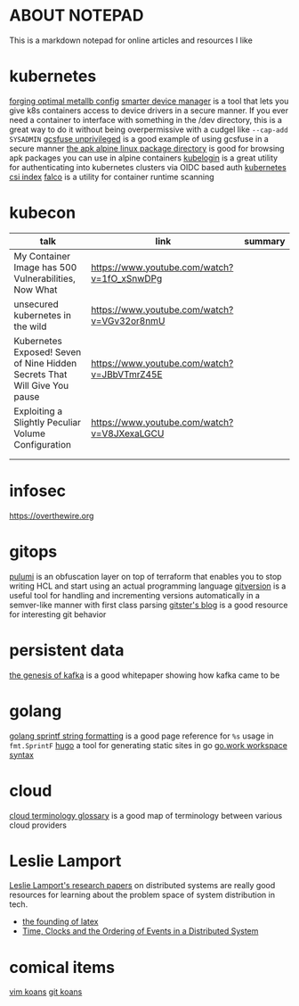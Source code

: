 # ABOUT NOTEPAD

This is a markdown notepad for online articles and resources I like

# kubernetes

[forging optimal metallb config](https://patrick.easte.rs/post/2022/forging-optimal-metallb-config/)
[smarter device manager](https://gitlab.com/arm-research/smarter/smarter-device-manager) is a tool that lets you give k8s containers access to device drivers in a secure
manner. If you ever need a container to interface with something in the /dev directory, this is a great way to do it without being overpermissive with a cudgel like `--cap-add SYSADMIN`
[gcsfuse unprivileged](https://github.com/samos123/gke-gcs-fuse-unprivileged) is a good example of using gcsfuse in a secure manner
[the apk alpine linux package directory](https://pkgs.alpinelinux.org/packages) is good for browsing apk packages you can use in alpine containers
[kubelogin](https://github.com/int128/kubelogin) is a great utility for authenticating into kubernetes clusters via OIDC based auth
[kubernetes csi index](https://kubernetes-csi.github.io/docs/drivers.html)
[falco]() is a utility for container runtime scanning

# kubecon

| talk                                                                      | link                                        | summary |
| ------------------------------------------------------------------------- | ------------------------------------------- | ------- |
| My Container Image has 500 Vulnerabilities, Now What                      | https://www.youtube.com/watch?v=1fO_xSnwDPg |         |
| unsecured kubernetes in the wild                                          | https://www.youtube.com/watch?v=VGv32or8nmU |         |
| Kubernetes Exposed! Seven of Nine Hidden Secrets That Will Give You pause | https://www.youtube.com/watch?v=JBbVTmrZ45E |         |
| Exploiting a Slightly Peculiar Volume Configuration                       | https://www.youtube.com/watch?v=V8JXexaLGCU |         |
|                                                                           |                                             |         |
|                                                                           |                                             |         |

# infosec

https://overthewire.org

# gitops

[pulumi](https://www.pulumi.com/) is an obfuscation layer on top of terraform that enables you to stop writing HCL and start using an actual programming language
[gitversion](https://github.com/GitTools/GitVersion) is a useful tool for handling and incrementing versions automatically in a semver-like manner with first class parsing
[gitster's blog](https://git-blame.blogspot.com/) is a good resource for interesting git behavior

# persistent data

[the genesis of kafka](http://notes.stephenholiday.com/Kafka.pdf) is a good whitepaper showing how kafka came to be

# golang

[golang sprintf string formatting](https://gobyexample.com/string-formatting) is a good page reference for `%s` usage in `fmt.SprintF`
[hugo](https://gohugo.io/) a tool for generating static sites in go
[go.work workspace syntax](https://www.sobyte.net/post/2022-01/go-multi-module/)

# cloud

[cloud terminology glossary](https://lucid.app/lucidchart/13fde51a-271f-456a-b2b3-ef6869f9ee6a/view) is a good map of terminology between various cloud providers

# Leslie Lamport

[Leslie Lamport's research papers](https://lamport.azurewebsites.net/pubs/pubs.html) on distributed systems are really good resources for learning about the problem space of system distribution in tech.

- [the founding of latex](https://lamport.azurewebsites.net/pubs/pubs.html#latex)
- [Time, Clocks and the Ordering of Events in a Distributed System](http://lamport.azurewebsites.net/pubs/time-clocks.pdf)

# comical items

[vim koans](https://blog.sanctum.geek.nz/vim-koans/)
[git koans](https://stevelosh.com/blog/2013/04/git-koans/)

